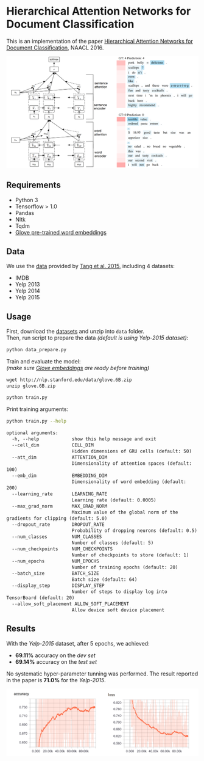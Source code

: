 # Hierarchical Attention Networks for Document Classification

This is an implementation of the paper [Hierarchical Attention Networks for Document Classification](https://www.cs.cmu.edu/~hovy/papers/16HLT-hierarchical-attention-networks.pdf), NAACL 2016.

![alt tag](img/model.png)

## Requirements

- Python 3
- Tensorflow > 1.0
- Pandas
- Nltk
- Tqdm
- [Glove pre-trained word embeddings](http://nlp.stanford.edu/data/glove.6B.zip)

## Data

We use the [data](http://ir.hit.edu.cn/~dytang/paper/emnlp2015/emnlp-2015-data.7z) provided by [Tang et al. 2015](http://ir.hit.edu.cn/~dytang/paper/emnlp2015/emnlp2015.pdf), including 4 datasets:

- IMDB
- Yelp 2013
- Yelp 2014
- Yelp 2015

## Usage

First, download the [datasets](#data) and unzip into `data` folder.
<br>
Then, run script to prepare the data *(default is using Yelp-2015 dataset)*:

```bash
python data_prepare.py
```

Train and evaluate the model:
<br>
*(make sure [Glove embeddings](#requirements) are ready before training)*
```
wget http://nlp.stanford.edu/data/glove.6B.zip
unzip glove.6B.zip
```
```bash
python train.py
```

Print training arguments:

```bash
python train.py --help
```
```
optional arguments:
  -h, --help            show this help message and exit
  --cell_dim            CELL_DIM
                        Hidden dimensions of GRU cells (default: 50)
  --att_dim             ATTENTION_DIM
                        Dimensionality of attention spaces (default: 100)
  --emb_dim             EMBEDDING_DIM
                        Dimensionality of word embedding (default: 200)
  --learning_rate       LEARNING_RATE
                        Learning rate (default: 0.0005)
  --max_grad_norm       MAX_GRAD_NORM
                        Maximum value of the global norm of the gradients for clipping (default: 5.0)
  --dropout_rate        DROPOUT_RATE
                        Probability of dropping neurons (default: 0.5)
  --num_classes         NUM_CLASSES
                        Number of classes (default: 5)
  --num_checkpoints     NUM_CHECKPOINTS
                        Number of checkpoints to store (default: 1)
  --num_epochs          NUM_EPOCHS
                        Number of training epochs (default: 20)
  --batch_size          BATCH_SIZE
                        Batch size (default: 64)
  --display_step        DISPLAY_STEP
                        Number of steps to display log into TensorBoard (default: 20)
  --allow_soft_placement ALLOW_SOFT_PLACEMENT
                        Allow device soft device placement
```

## Results

With the *Yelp-2015* dataset, after 5 epochs, we achieved:

- **69.11%** accuracy on the *dev set*
- **69.14%** accuracy on the *test set*

No systematic hyper-parameter tunning was performed. The result reported in the paper is **71.0%** for the *Yelp-2015*.

![alt tag](img/train_log.png)